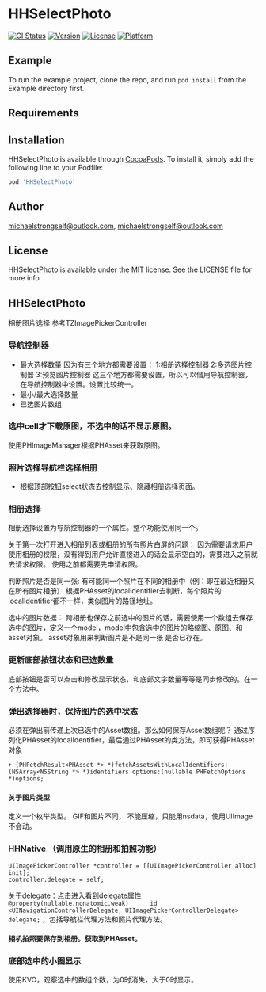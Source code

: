 # HHSelectPhoto

[![CI Status](https://img.shields.io/travis/michaelstrongself@outlook.com/HHSelectPhoto.svg?style=flat)](https://travis-ci.org/michaelstrongself@outlook.com/HHSelectPhoto)
[![Version](https://img.shields.io/cocoapods/v/HHSelectPhoto.svg?style=flat)](https://cocoapods.org/pods/HHSelectPhoto)
[![License](https://img.shields.io/cocoapods/l/HHSelectPhoto.svg?style=flat)](https://cocoapods.org/pods/HHSelectPhoto)
[![Platform](https://img.shields.io/cocoapods/p/HHSelectPhoto.svg?style=flat)](https://cocoapods.org/pods/HHSelectPhoto)

## Example

To run the example project, clone the repo, and run `pod install` from the Example directory first.

## Requirements

## Installation

HHSelectPhoto is available through [CocoaPods](https://cocoapods.org). To install
it, simply add the following line to your Podfile:

```ruby
pod 'HHSelectPhoto'
```

## Author

michaelstrongself@outlook.com, michaelstrongself@outlook.com

## License

HHSelectPhoto is available under the MIT license. See the LICENSE file for more info.

## HHSelectPhoto
相册图片选择
参考TZImagePickerController

### 导航控制器
- 最大选择数量
    因为有三个地方都需要设置：
    1:相册选择控制器
    2:多选图片控制器
    3:预览图片控制器
    这三个地方都需要设置，所以可以借用导航控制器，在导航控制器中设置。设置比较统一。
- 最小/最大选择数量
- 已选图片数组

### 选中cell才下载原图，不选中的话不显示原图。
使用PHImageManager根据PHAsset来获取原图。
### 照片选择导航栏选择相册
- 根据顶部按钮select状态去控制显示、隐藏相册选择页面。

### 相册选择
相册选择设置为导航控制器的一个属性。整个功能使用同一个。

关于第一次打开进入相册列表或相册的所有照片白屏的问题：
因为需要请求用户使用相册的权限，没有得到用户允许直接进入的话会显示空白的，需要进入之前就去请求权限。
使用之前都需要先申请权限。

判断照片是否是同一张:
有可能同一个照片在不同的相册中（例：即在最近相册又在所有图片相册）
根据PHAsset的localIdentifier去判断，每个照片的localIdentifier都不一样，类似图片的路径地址。

选中的图片数据：
跨相册也保存之前选中的图片的话，需要使用一个数组去保存选中的图片，定义一个model，model中包含选中的图片的略缩图、原图、和asset对象。
asset对象用来判断图片是不是同一张 是否已存在。

### 更新底部按钮状态和已选数量
底部按钮是否可以点击和修改显示状态，和底部文字数量等等是同步修改的。在一个方法中。

### 弹出选择器时，保持图片的选中状态
必须在弹出前传递上次已选中的Asset数组。那么如何保存Asset数组呢？
通过序列化PHAsset的localIdentifier，最后通过PHAsset的类方法，即可获得PHAsset对象
```
+ (PHFetchResult<PHAsset *> *)fetchAssetsWithLocalIdentifiers:(NSArray<NSString *> *)identifiers options:(nullable PHFetchOptions *)options;
```

#### 关于图片类型
定义一个枚举类型。
GIF和图片不同， 不能压缩，只能用nsdata，使用UIImage不会动。

### HHNative （调用原生的相册和拍照功能）
```
UIImagePickerController *controller = [[UIImagePickerController alloc] init];
controller.delegate = self;
```
关于delegate：点击进入看到delegate属性 ` @property(nullable,nonatomic,weak)      id <UINavigationControllerDelegate, UIImagePickerControllerDelegate> delegate; ` ，包括导航栏代理方法和照片代理方法。

#### 相机拍照要保存到相册。获取到PHAsset。

### 底部选中的小图显示
使用KVO，观察选中的数组个数，为0时消失，大于0时显示。
